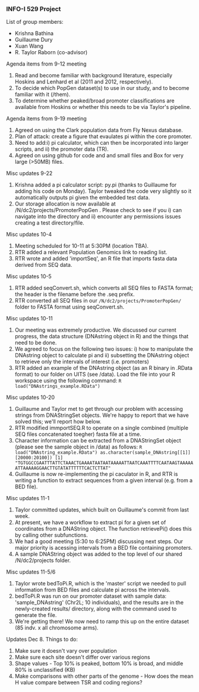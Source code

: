 ### INFO-I 529 Project ###
List of group members:
* Krishna Bathina
* Guillaume Dury
* Xuan Wang
* R. Taylor Raborn (co-advisor)

Agenda items from 9-12 meeting

1. Read and become familiar with background literature, especially Hoskins and Lenhard et al (2011 and 2012, respectively).
2. To decide which PopGen dataset(s) to use in our study, and to become familiar with it (/them).
3. To determine whether peaked/broad promoter classifications are available from Hoskins or whether this needs to be via Taylor's pipeline.

Agenda items from 9-19 meeting

1. Agreed on using the Clark population data from Fly Nexus database.
2. Plan of attack: create a figure that evaulates pi within the core promoter.
3. Need to add:i) pi calculator, which can then be incorporated into larger scripts, and ii) the promoter data (TR).
4. Agreed on using github for code and and small files and Box for very large (>50MB) files.

Misc updates 9-22

1. Krishna added a pi calculator script: py.pi (thanks to Guillaume for adding his code on Monday). Taylor tweaked the code very slightly so it automatically outputs pi given the embedded test data.
2. Our storage allocation is now available at /N/dc2/projects/PromoterPopGen . Please check to see if you i) can navigate into the directory and ii) encounter any permissions issues creating a test directory/file.

Misc updates 10-4

1. Meeting scheduled for 10-11 at 5:30PM (location TBA).
2. RTR added a relevant Population Genomics link to reading list.
3. RTR wrote and added 'importSeq', an R file that imports fasta data derived from SEQ data.

Misc updates 10-5

1. RTR added seqConvert.sh, which converts all SEQ files to FASTA format; the header is the filename before the .seq prefix.
2. RTR converted all SEQ files in our `/N/dc2/projects/PromoterPopGen/` folder to FASTA format using seqConvert.sh.

Misc updates 10-11

1. Our meeting was extremely productive. We discussed our current progress, the data structure (DNAstring object in R) and the things that need to be done.
2. We agreed to focus on the following two issues: i) how to manipulate the DNAstring object to calculate pi and ii) subsetting the DNAstring object to retrieve only the intervals of interest (i.e. promoters)
3. RTR added an example of the DNAstring object (as an R binary in .RData format) to our folder on UITS (see /data). Load the file into your R workspace using the following command:
`R
load("DNAstrings_example.RData")
`

Misc updates 10-20

1. Guillaume and Taylor met to get through our problem with accessing strings from DNAStringSet objects. We're happy to report that we have solved this; we'll report how below.
2. RTR modified immportSEQ.R to operate on a single combined (multiple SEQ files concatenated toegher) fasta file at a time.
3. Character information can be extracted from a DNAStringSet object (please see the sample object in /data)  as follows:
`R
load("DNAstring_example.RData")
as.character(sample_DNAstring[[1]][20000:20100])
[1] "TGTGGCCGAATTTATTCTAAACTGAAAATAATAATAAAAATTAATCAAATTTTCAATAAGTAAAAAATTAAAAAGGAACTTGTATATTTTTTCACTCTTAT"
`
4. Guillaume is now re-implementing the pi caculator in R, and RTR is writing a function to extract sequences from a given interval (e.g. from a BED file).

Misc updates 11-1

1. Taylor committed updates, which built on Guillaume's commit from last week.
2. At present, we have a workflow to extract pi for a given set of coordinates from a DNAString object. The function retrievePi() does this by calling other subfunctions.
3. We had a good meeting (5:30 to 6:25PM) discussing next steps. Our major priority is acessing intervals from a BED file containing promoters.
4. A sample DNAString object was added to the top level of our shared /N/dc2/projects folder.

Misc updates 11-5/6

1. Taylor wrote bedToPi.R, which is the 'master' script we needed to pull information from BED files and calculate pi across the intervals.
2. bedToPi.R was run on our promoter dataset with sample data: 'sample_DNAstring' (Chr2L; 10 individuals), and the results are in the newly-created results/ directory, along with the command used to generate the file.
3. We're getting there! We now need to ramp this up on the entire dataset (85 indv. x all chromosome arms).

Updates Dec 8.
Things to do:

1. Make sure it doesn't vary over population
2. Make sure each site doesn't differ over various regions
3. Shape values - Top 10% is peaked, bottom 10% is broad, and middle 80% is unclassified (KB)
4. Make comparisons with other parts of the genome - How does the mean H value compare between TSR and coding regions?
